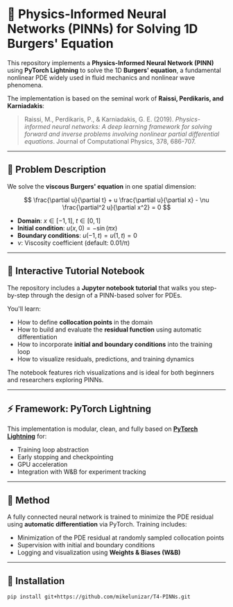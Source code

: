 # 🧠 Physics-Informed Neural Networks (PINNs) for Solving 1D Burgers' Equation

This repository implements a **Physics-Informed Neural Network (PINN)** using **PyTorch Lightning** to solve the 1D **Burgers' equation**, a fundamental nonlinear PDE widely used in fluid mechanics and nonlinear wave phenomena.

The implementation is based on the seminal work of **Raissi, Perdikaris, and Karniadakis**:

> Raissi, M., Perdikaris, P., & Karniadakis, G. E. (2019). *Physics-informed neural networks: A deep learning framework for solving forward and inverse problems involving nonlinear partial differential equations*. Journal of Computational Physics, 378, 686-707.

---

## 📘 Problem Description

We solve the **viscous Burgers' equation** in one spatial dimension:

$$
\frac{\partial u}{\partial t} + u \frac{\partial u}{\partial x} - \nu \frac{\partial^2 u}{\partial x^2} = 0
$$

- **Domain**: $x \in [-1, 1]$, $t \in [0, 1]$
- **Initial condition**: $u(x, 0) = -\sin(\pi x)$
- **Boundary conditions**: $u(-1, t) = u(1, t) = 0$
- $\nu$: Viscosity coefficient (default: 0.01/π)

---

## 📓 Interactive Tutorial Notebook

The repository includes a **Jupyter notebook tutorial** that walks you step-by-step through the design of a PINN-based solver for PDEs.

You'll learn:
- How to define **collocation points** in the domain
- How to build and evaluate the **residual function** using automatic differentiation
- How to incorporate **initial and boundary conditions** into the training loop
- How to visualize residuals, predictions, and training dynamics

The notebook features rich visualizations and is ideal for both beginners and researchers exploring PINNs.

---

## ⚡ Framework: PyTorch Lightning

This implementation is modular, clean, and fully based on **[PyTorch Lightning](https://www.pytorchlightning.ai/)** for:
- Training loop abstraction
- Early stopping and checkpointing
- GPU acceleration
- Integration with W&B for experiment tracking

---

## 🧮 Method

A fully connected neural network is trained to minimize the PDE residual using **automatic differentiation** via PyTorch. Training includes:
- Minimization of the PDE residual at randomly sampled collocation points
- Supervision with initial and boundary conditions
- Logging and visualization using **Weights & Biases (W&B)**

---


## 🚀 Installation

```bash
pip install git+https://github.com/mikelunizar/T4-PINNs.git